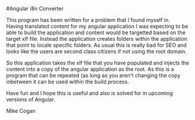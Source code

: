 #Angular i8n Converter

This program has been written for a problem that I found myself in.  
Having translated content for my angular application I was expecting 
to be able to build the application and content would be targetted 
based on the target xlf file.  Instead the application creates folders 
within the application that point to locale specific folders.
As usual this is really bad for SEO and looks like the users are second
 class citizens if not using the root domain.

So this application takes the xlf file that you have populated and injects
the content into a copy of the angular application as the root.  As this is
 a program that can be repeated (as long as you aren't changing the copy 
 inbetween it can be used within the build process.

Have fun and I hope this is useful and also is solved for in upcoming versions 
of Angular.

Mike Cogan
